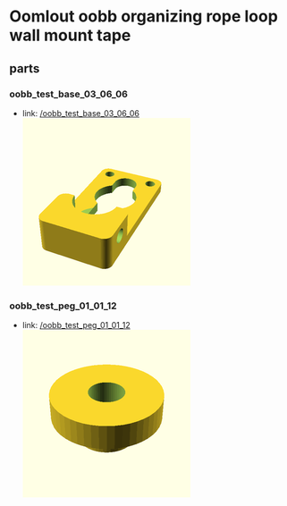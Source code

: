 # Oomlout oobb organizing rope loop wall mount tape


## parts

### oobb_test_base_03_06_06
* link: [/oobb_test_base_03_06_06](oobb_test_base_03_06_06)  
![](oobb_test_base_03_06_06/3dpr_300.png)  
 

### oobb_test_peg_01_01_12
* link: [/oobb_test_peg_01_01_12](oobb_test_peg_01_01_12)  
![](oobb_test_peg_01_01_12/3dpr_300.png)  
 
